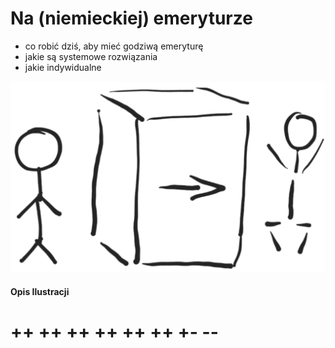 # Na (niemieckiej) emeryturze

+ co robić dziś, aby mieć godziwą emeryturę
+ jakie są systemowe rozwiązania
+ jakie indywidualne 


![wejście-wyjście](../img/we-wy.png)

#### Opis Ilustracji




# ++ ++ ++ ++ ++ ++ +- --
